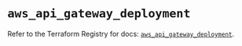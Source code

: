 # `aws_api_gateway_deployment`

Refer to the Terraform Registry for docs: [`aws_api_gateway_deployment`](https://registry.terraform.io/providers/hashicorp/aws/5.80.0/docs/resources/api_gateway_deployment).

